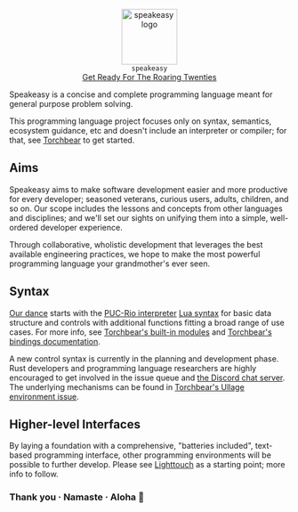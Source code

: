 <p align="center"><a href="https://github.com/foundpatterns/speakeasy"><img width="100" src="https://i.imgur.com/8thc7Lr.png" alt="speakeasy logo"></a><br><code>speakeasy</code><br><a href="https://www.youtube.com/watch?v=xSmL_t2WXMA">Get Ready For The Roaring Twenties</a></p>

Speakeasy is a concise and complete programming language meant for general purpose problem solving.

This programming language project focuses only on syntax, semantics, ecosystem guidance, etc and doesn't include an interpreter or compiler; for that, see [Torchbear](https://github.com/foundpatterns/torchbear) to get started.

## Aims

Speakeasy aims to make software development easier and more productive for every developer; seasoned veterans, curious users, adults, children, and so on.  Our scope includes the lessons and concepts from other languages and disciplines; and we'll set our sights on unifying them into a simple, well-ordered developer experience.

Through collaborative, wholistic development that leverages the best available engineering practices, we hope to make the most powerful programming language your grandmother's ever seen.

## Syntax 

[Our dance](https://www.youtube.com/watch?v=V6QK0xc3mmo) starts with the [PUC-Rio interpreter](https://www.lua.org/manual/5.3/) [Lua syntax](https://en.wikipedia.org/wiki/Lua_(programming_language)#Syntax) for basic data structure and controls with additional functions fitting a broad range of use cases.  For more info, see [Torchbear's built-in modules](https://github.com/foundpatterns/torchbear#built-in-modules) and [Torchbear's bindings documentation](https://foundpatterns.github.io/torchbear-docs/index.html).

A new control syntax is currently in the planning and development phase.  Rust developers and programming language researchers are highly encouraged to get involved in the issue queue and [the Discord chat server](https://discord.gg/f6XSuWs).  The underlying mechanisms can be found in [Torchbear's Ullage environment issue](https://github.com/foundpatterns/torchbear/issues/234).

## Higher-level Interfaces

By laying a foundation with a comprehensive, "batteries included", text-based programming interface, other programming environments will be possible to further develop.  Please see [Lighttouch](https://github.com/foundpatterns/lighttouch) as a starting point; more info to follow.

### Thank you · Namaste · Aloha 👋
